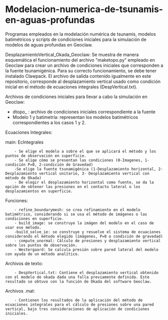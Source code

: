 # Modelacion-numerica-de-tsunamis-en-aguas-profundas
Programas empleados en la modelación numérica de tsunamis, modelos batimétricos y scripts de condiciones iniciales para la simulación de modelos de aguas profundas en Geoclaw.

DesplazamientoVertical_Okada_Geoclaw:
  Se muestra de manera esquemática el funcionamiento del archivo "maketopo.py" empleado en Geoclaw para crear un archivo de condiciones iniciales que corresponden a la fuente tsunamigénica. Para su correcto funcionamiento, se debe tener instalado Clawpack. 
  El archivo de salida contenido igualmente en este repositorio, corresponde al desplazamiento vertical usado como condición inicial en el método de ecuaciones integrales (DespVertical.txt).

Archivos de condiciones iniciales para llevar a cabo la simulación en Geoclaw:
  - dtopo_ : archivo de condiciones iniciales correspondiente a la fuente
  - Modelo 1 y batimetría: representan los modelos batimétricos correspondientes a los casos 1 y 2.

Ecuaciones Integrales:

  main: EcIntegrales
  
        - Se elige el modelo a sobre el que se aplicará el método y los puntos de observación en superficie.
        - Se elige cómo se presentan las condiciones (0-Imagenes, 1-condición P=0, 2-condición de Gravedad)
        -Se elige la fuente tsunamigénica (1-Desplazamiento horizontal, 2-Desplazamiento vertical unitario, 3- Desplazamiento vertical con método de Okada)
        - De elegir el desplazamiento horizontal como fuente, se da la opción de obtener las presiones en el contacto lateral o los desplazamientos en superficie.
        
  Funciones:
  
        - refine_boundarymesh: se crea refinamiento en el modelo batimétrico, considerando si se usa el método de imágenes o las condiciones en superficie.
        - build_image: se construye la imágen del modelo en el caso de usar ese método.
        -build_solve_ie: se construye y resuelve el sistema de ecuaciones considerando el método elegido (imágenes, P=0 o condición de gravedad)
        - compute_unormal: Cálculo de presiones y desplazamiento vertical sobre los puntos de observación.
        - Westergaard: Se calcula presión sobre pared lateral del modelo con ayuda de un método analítico.
        
  Archivos de texto:
  
        - DespVertical.txt: Contiene el desplazamiento vertical obtenido con el modelo de okada dada una falla previamente definida. Este resultado se obtuvo con la función de Okada del software Geoclaw.
  
Archivos .mat:

        - Contienen los resultados de la aplicación del método de ecuaciones integrales para el cálculo de presiones sobre una pared vertical, bajo tres consideraciones de aplicación de condiciones iniciales.
